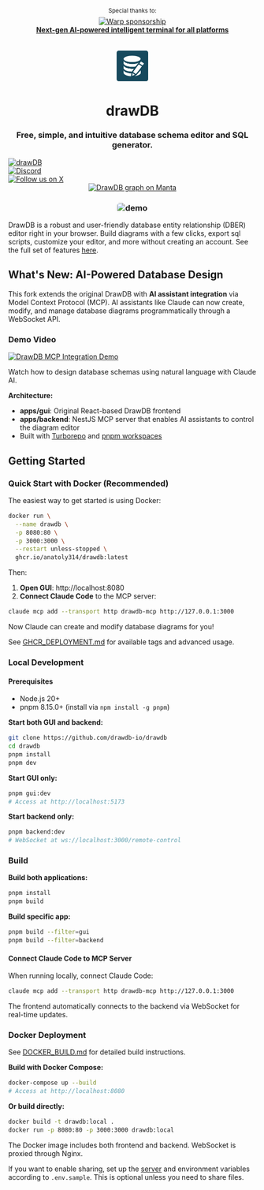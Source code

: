 <div align="center">
  <sup>Special thanks to:</sup>
  <br>
  <a href="https://www.warp.dev/drawdb/" target="_blank">
    <img alt="Warp sponsorship" width="280" src="https://github.com/user-attachments/assets/c7f141e7-9751-407d-bb0e-d6f2c487b34f">
    <br>
    <b>Next-gen AI-powered intelligent terminal for all platforms</b>
  </a>
</div>

<br/>
<br/>

<div align="center">
    <img width="64" alt="drawdb logo" src="./apps/gui/src/assets/icon-dark.png">
    <h1>drawDB</h1>
</div>

<h3 align="center">Free, simple, and intuitive database schema editor and SQL generator.</h3>

<div align="center" style="margin-bottom:12px;">
    <a href="https://drawdb.app/" style="display: flex; align-items: center;">
        <img src="https://img.shields.io/badge/Start%20building-grey" alt="drawDB"/>
    </a>
    <a href="https://discord.gg/BrjZgNrmR6" style="display: flex; align-items: center;">
        <img src="https://img.shields.io/discord/1196658537208758412.svg?label=Join%20the%20Discord&logo=discord" alt="Discord"/>
    </a>
    <a href="https://x.com/drawDB_" style="display: flex; align-items: center;">
        <img src="https://img.shields.io/badge/Follow%20us%20on%20X-blue?logo=X" alt="Follow us on X"/>
    </a>
    <a href="https://getmanta.ai/drawdb">
        <img src="https://getmanta.ai/api/badges?text=Manta%20Graph&link=drawdb" alt="DrawDB graph on Manta">
    </a> 
</div>

<h3 align="center"><img width="700" style="border-radius:5px;" alt="demo" src="drawdb.png"></h3>

DrawDB is a robust and user-friendly database entity relationship (DBER) editor right in your browser. Build diagrams with a few clicks, export sql scripts, customize your editor, and more without creating an account. See the full set of features [here](https://drawdb.app/).

## What's New: AI-Powered Database Design

This fork extends the original DrawDB with **AI assistant integration** via Model Context Protocol (MCP). AI assistants like Claude can now create, modify, and manage database diagrams programmatically through a WebSocket API.

### Demo Video

[![DrawDB MCP Integration Demo](https://img.youtube.com/vi/O1PnbgKI0K0/0.jpg)](https://youtu.be/O1PnbgKI0K0)

Watch how to design database schemas using natural language with Claude AI.

**Architecture:**
- **apps/gui**: Original React-based DrawDB frontend
- **apps/backend**: NestJS MCP server that enables AI assistants to control the diagram editor
- Built with [Turborepo](https://turbo.build/repo) and [pnpm workspaces](https://pnpm.io/workspaces)

## Getting Started

### Quick Start with Docker (Recommended)

The easiest way to get started is using Docker:

```bash
docker run \
  --name drawdb \
  -p 8080:80 \
  -p 3000:3000 \
  --restart unless-stopped \
  ghcr.io/anatoly314/drawdb:latest
```

Then:
1. **Open GUI**: http://localhost:8080
2. **Connect Claude Code** to the MCP server:

```bash
claude mcp add --transport http drawdb-mcp http://127.0.0.1:3000
```

Now Claude can create and modify database diagrams for you!

See [GHCR_DEPLOYMENT.md](./docs/GHCR_DEPLOYMENT.md) for available tags and advanced usage.

### Local Development

#### Prerequisites

- Node.js 20+
- pnpm 8.15.0+ (install via `npm install -g pnpm`)

**Start both GUI and backend:**
```bash
git clone https://github.com/drawdb-io/drawdb
cd drawdb
pnpm install
pnpm dev
```

**Start GUI only:**
```bash
pnpm gui:dev
# Access at http://localhost:5173
```

**Start backend only:**
```bash
pnpm backend:dev
# WebSocket at ws://localhost:3000/remote-control
```

### Build

**Build both applications:**
```bash
pnpm install
pnpm build
```

**Build specific app:**
```bash
pnpm build --filter=gui
pnpm build --filter=backend
```

#### Connect Claude Code to MCP Server

When running locally, connect Claude Code:

```bash
claude mcp add --transport http drawdb-mcp http://127.0.0.1:3000
```

The frontend automatically connects to the backend via WebSocket for real-time updates.

### Docker Deployment

See [DOCKER_BUILD.md](./docs/DOCKER_BUILD.md) for detailed build instructions.

**Build with Docker Compose:**

```bash
docker-compose up --build
# Access at http://localhost:8080
```

**Or build directly:**

```bash
docker build -t drawdb:local .
docker run -p 8080:80 -p 3000:3000 drawdb:local
```

The Docker image includes both frontend and backend. WebSocket is proxied through Nginx.

If you want to enable sharing, set up the [server](https://github.com/drawdb-io/drawdb-server) and environment variables according to `.env.sample`. This is optional unless you need to share files.
